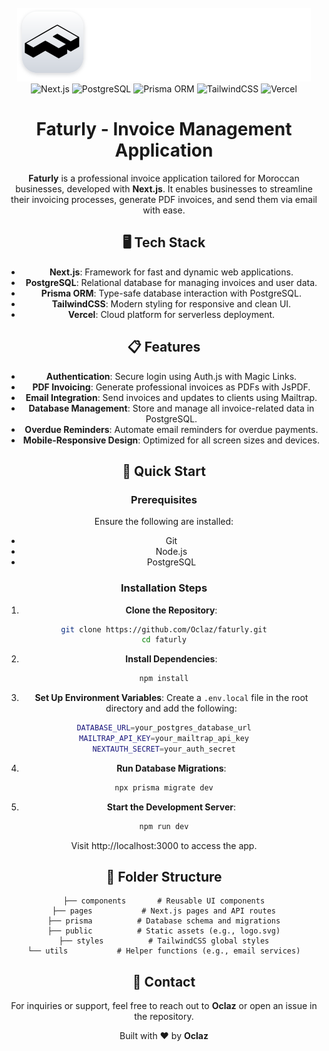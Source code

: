 <div align="center">
<br />
<a>
<img src="public/logo.svg" alt="Faturly Banner">
</a>
<br />
<div>
<img src="https://img.shields.io/badge/-Next_JS-black?style=for-the-badge&logoColor=white&logo=nextdotjs&color=000000" alt="Next.js" />
<img src="https://img.shields.io/badge/-PostgreSQL-black?style=for-the-badge&logoColor=white&logo=postgresql&color=336791" alt="PostgreSQL" />
<img src="https://img.shields.io/badge/-Prisma_ORM-black?style=for-the-badge&logoColor=white&logo=prisma&color=2D3748" alt="Prisma ORM" />
<img src="https://img.shields.io/badge/-TailwindCSS-black?style=for-the-badge&logoColor=white&logo=tailwindcss&color=06B6D4" alt="TailwindCSS" />
<img src="https://img.shields.io/badge/-Vercel-black?style=for-the-badge&logoColor=white&logo=vercel&color=000000" alt="Vercel" />
</div>

# Faturly - Invoice Management Application

**Faturly** is a professional invoice application tailored for Moroccan businesses, developed with **Next.js**. It enables businesses to streamline their invoicing processes, generate PDF invoices, and send them via email with ease.

## 🖥️ Tech Stack

- **Next.js**: Framework for fast and dynamic web applications.
- **PostgreSQL**: Relational database for managing invoices and user data.
- **Prisma ORM**: Type-safe database interaction with PostgreSQL.
- **TailwindCSS**: Modern styling for responsive and clean UI.
- **Vercel**: Cloud platform for serverless deployment.

## 📋 Features

- **Authentication**: Secure login using Auth.js with Magic Links.
- **PDF Invoicing**: Generate professional invoices as PDFs with JsPDF.
- **Email Integration**: Send invoices and updates to clients using Mailtrap.
- **Database Management**: Store and manage all invoice-related data in PostgreSQL.
- **Overdue Reminders**: Automate email reminders for overdue payments.
- **Mobile-Responsive Design**: Optimized for all screen sizes and devices.

## 🚀 Quick Start

### Prerequisites

Ensure the following are installed:

- Git
- Node.js
- PostgreSQL

### Installation Steps

1. **Clone the Repository**:

```bash
git clone https://github.com/Oclaz/faturly.git
cd faturly
```

2. **Install Dependencies**:

```bash
npm install
```

3. **Set Up Environment Variables**: Create a `.env.local` file in the root directory and add the following:

```bash
DATABASE_URL=your_postgres_database_url
MAILTRAP_API_KEY=your_mailtrap_api_key
NEXTAUTH_SECRET=your_auth_secret
```

4. **Run Database Migrations**:

```bash
npx prisma migrate dev
```

5. **Start the Development Server**:

```bash
npm run dev
```

Visit http://localhost:3000 to access the app.

## 📁 Folder Structure

```
├── components       # Reusable UI components
├── pages           # Next.js pages and API routes
├── prisma          # Database schema and migrations
├── public          # Static assets (e.g., logo.svg)
├── styles          # TailwindCSS global styles
└── utils           # Helper functions (e.g., email services)
```

## 📱 Contact

For inquiries or support, feel free to reach out to **Oclaz** or open an issue in the repository.

Built with ❤️ by **Oclaz**
